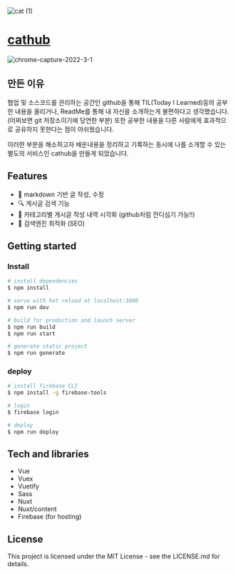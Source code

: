 ![cat (1)](https://user-images.githubusercontent.com/72514247/173262530-f875ae62-d6f5-4f41-aa62-1e325f008a29.png)

# [cathub](https://morethanmin.web.app/)

![chrome-capture-2022-3-1](https://user-images.githubusercontent.com/72514247/161201534-0c7f889a-ac52-4e43-aa99-abef6afbb2b2.gif)

## 만든 이유

협업 및 소스코드를 관리하는 공간인 github을 통해 TIL(Today I Learned)등의 공부한 내용을 올리거나, ReadMe를 통해 내 자신을 소개하는게 불편하다고 생각했습니다. (어찌보면 git 저장소이기에 당연한 부분) 
또한 공부한 내용을 다른 사람에게 효과적으로 공유하지 못한다는 점이 아쉬웠습니다.

이러한 부분을 해소하고자 배운내용을 정리하고 기록하는 동시에 나를 소개할 수 있는 별도의 서비스인 cathub을 만들게 되었습니다.

## Features

- 📝 markdown 기반 글 작성, 수정
- 🔍 게시글 검색 기능
- 🌱 카테고리별 게시글 작성 내역 시각화 (github처럼 잔디심기 가능!!)
- 🤖 검색엔진 최적화 (SEO)

## Getting started

### Install

```bash
# install dependencies
$ npm install

# serve with hot reload at localhost:3000
$ npm run dev

# build for production and launch server
$ npm run build
$ npm run start

# generate static project
$ npm run generate
```

### deploy

```bash
# install firebase CLI
$ npm install -g firebase-tools

# login
$ firebase login

# deploy
$ npm run deploy

```

## Tech and libraries

- Vue
- Vuex
- Vuetify
- Sass
- Nuxt
- Nuxt/content
- Firebase (for hosting)

## License

This project is licensed under the MIT License - see the LICENSE.md for details.
